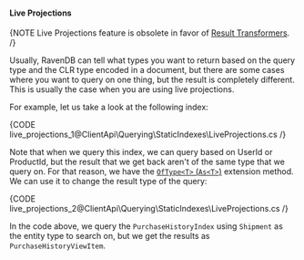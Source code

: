 
#### Live Projections

{NOTE Live Projections feature is obsolete in favor of [Result Transformers](../results-transformation/result-transformers). /}

Usually, RavenDB can tell what types you want to return based on the query type and the CLR type encoded in a document, but there are some cases where you want to query on one thing, but the result is completely different. This is usually the case when you are using live projections.

For example, let us take a look at the following index:

{CODE live_projections_1@ClientApi\Querying\StaticIndexes\LiveProjections.cs /}

Note that when we query this index, we can query based on UserId or ProductId, but the result that we get back aren't of the same type that we query on. For that reason, we have the [`OfType<T>` (`As<T>`)](../results-transformation/of-type) extension method. We can use it to change the result type of the query:

{CODE live_projections_2@ClientApi\Querying\StaticIndexes\LiveProjections.cs /}

In the code above, we query the `PurchaseHistoryIndex` using `Shipment` as the entity type to search on, but we get the results as `PurchaseHistoryViewItem`.